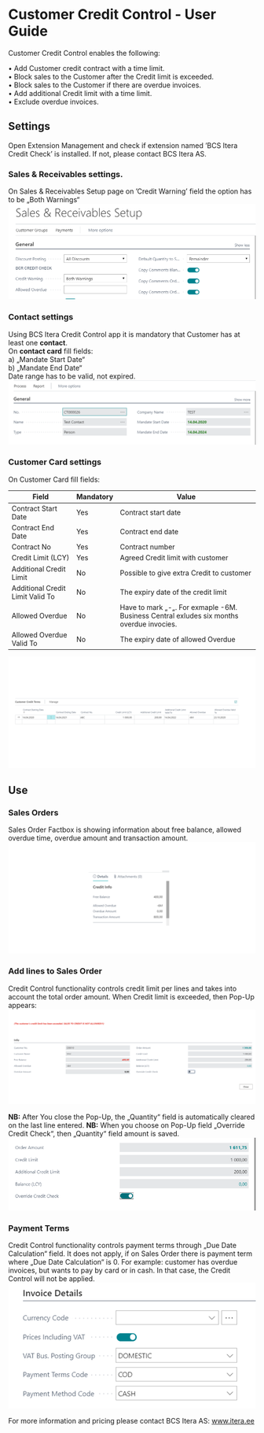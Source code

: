 # Customer Credit Control  - User Guide

Customer Credit Control enables the following:

•	Add Customer credit contract with a time limit.  
•	Block sales to the Customer after the Credit limit is exceeded.  
•	Block sales to the Customer if there are overdue invoices.    
•	Add additional Credit limit with a time limit.  
•	Exclude overdue invoices.  

## Settings
Open Extension Management and check if extension named ’BCS Itera Credit Check’ is installed. If not, please contact BCS Itera AS.  

### Sales & Receivables settings.
On Sales & Receivables Setup page on ’Credit Warning’ field the option has to be „Both Warnings“  
![SalesReceivSetup](SalesReceivSetup.png)
  
### Contact settings  
Using BCS Itera Credit Control app it is mandatory that Customer has at least one **contact**.   
On **contact card** fill fields:  
a)	„Mandate Start Date“  
b)	„Mandate End Date“  
Date range has to be valid, not expired.  
![ContactCard](ContactCard.png)
 
### Customer Card settings
On Customer Card fill fields:

|**Field**|**Mandatory**|**Value**|
|-|-|-|
|Contract Start Date|Yes|Contract start date|
|Contract End Date|Yes|Contract end date|
|Contract No|Yes|Contract number|
|Credit Limit (LCY)|Yes|	Agreed Credit limit with customer|
|Additional Credit Limit|No|Possible to give extra Credit to customer|
|Additional Credit Limit Valid To|No|	The expiry date of the credit limit|
|Allowed Overdue|No|Have to mark „-„. For exmaple -6M. Business Central exludes six months overdue invocies.| 
|Allowed Overdue Valid To|No|The expiry date of allowed Overdue|  
![CustomerCard](CustomerCard.png)
 
## Use  
### Sales Orders
Sales Order Factbox is showing information about free balance, allowed overdue time, overdue amount and transaction amount.  
![FactBox](FactBox.png)
 
### Add lines to Sales Order
Credit Control functionality controls credit limit per lines and takes into account the total order amount. 
When Credit limit is exceeded, then Pop-Up appears:  
![PopUp](PopUp.png)
 
**NB:** After You close the Pop-Up, the „Quantity“ field is automatically cleared on the last line entered.
**NB:** When you choose on Pop-Up field „Override Credit Check“, then „Quantity“ field amount is saved.   
![PopUp2](PopUp2.png)
 
### Payment Terms
Credit Control functionality controls payment terms through „Due Date Calculation“ field. It does not apply, if on Sales Order there is payment term where „Due Date Calculation“ is 0. 
For example: customer has overdue invoices, but wants to pay by card or in cash. In that case, the Credit Control will not be applied.   
![PaymenTerms](PaymentTerms.png)
 
For more information and pricing please contact BCS Itera AS:
www.itera.ee

